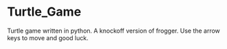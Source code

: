 # Turtle_Game
Turtle game written in python. A knockoff version of frogger. Use the arrow keys to move and good luck.
